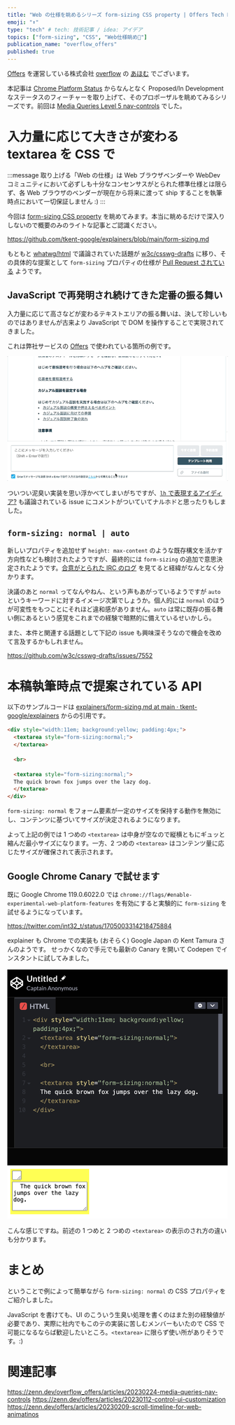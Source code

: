 ```yaml
---
title: "Web の仕様を眺めるシリーズ form-sizing CSS property | Offers Tech Blog"
emoji: "⬆️"
type: "tech" # tech: 技術記事 / idea: アイデア
topics: ["form-sizing", "CSS", "Web仕様眺め👀"]
publication_name: "overflow_offers"
published: true
---
```


[Offers](https://offers.jp/) を運営している株式会社 [overflow](https://overflow.co.jp/) の [あほむ](https://twitter.com/ahomu) でございます。

本記事は [Chrome Platform Status](https://chromestatus.com/features) からなんとなく Proposed/In Development なステータスのフィーチャーを取り上げて、そのプロポーザルを眺めてみるシリーズです。前回は [Media Queries Level 5 nav-controls](https://zenn.dev/overflow_offers/articles/20230224-media-queries-nav-controls) でした。

# 入力量に応じて大きさが変わる textarea を CSS で

:::message
取り上げる「Web の仕様」は Web ブラウザベンダーや WebDev コミュニティにおいて必ずしも十分なコンセンサスがとられた標準仕様とは限らず、各 Web ブラウザのベンダーが現在から将来に渡って ship することを執筆時点において一切保証しません :)
:::

今回は [form-sizing CSS property](https://chromestatus.com/feature/5176596826161152) を眺めてみます。本当に眺めるだけで深入りしないので概要のみのライトな記事とご認識ください。

https://github.com/tkent-google/explainers/blob/main/form-sizing.md

もともと [whatwg/html](https://github.com/whatwg/html/issues/6807) で議論されていた話題が [w3c/csswg-drafts](https://github.com/w3c/csswg-drafts/issues/7542) に移り、その具体的な提案として `form-sizing` プロパティの仕様が [Pull Request されている](https://github.com/w3c/csswg-drafts/pull/9251) ようです。

## JavaScript で再発明され続けてきた定番の振る舞い

入力量に応じて高さなどが変わるテキストエリアの振る舞いは、決して珍しいものではありませんが古来より JavaScript で DOM を操作することで実現されてきました。

これは弊社サービスの [Offers](https://offers.jp/lp) で使われている箇所の例です。

![入力量に応じて高さが可変するテキストエリアの例](/images/22230928-form-sizing-normal/textarea-auto-grow.gif)

ついつい泥臭い実装を思い浮かべてしまいがちですが、[`lh` で表現するアイディア?](https://github.com/w3c/csswg-drafts/issues/7542#issuecomment-1295227946) も議論されている issue にコメントがついていてナルホドと思ったりもしました。

## `form-sizing: normal | auto`

新しいプロパティを追加せず `height: max-content` のような既存構文を活かす方向性なども検討されたようですが、最終的には `form-sizing` の追加で意思決定されたようです。[合意がとられた IRC のログ](https://github.com/w3c/csswg-drafts/issues/7542#issuecomment-1542505774) を見てると経緯がなんとなく分かります。

決議のあと `normal` ってなんやねん、という声もあがっているようですが `auto` というキーワードに対するイメージ次第でしょうか。個人的には `normal` のほうが可変性をもつことにそれほど違和感がありません。`auto` は常に既存の振る舞い側にあるという感覚をこれまでの経験で暗黙的に備えているせいかしら。

また、本件と関連する話題として下記の issue も興味深そうなので機会を改めて言及するかもしれません。

https://github.com/w3c/csswg-drafts/issues/7552

# 本稿執筆時点で提案されている API

以下のサンプルコードは [explainers/form-sizing.md at main · tkent-google/explainers](https://github.com/tkent-google/explainers/blob/main/form-sizing.md) からの引用です。

```html
<div style="width:11em; background:yellow; padding:4px;">
  <textarea style="form-sizing:normal;">
  </textarea>

  <br>

  <textarea style="form-sizing:normal;">
  The quick brown fox jumps over the lazy dog.
  </textarea>
</div>
```

`form-sizing: normal` をフォーム要素が一定のサイズを保持する動作を無効にし、コンテンツに基づいてサイズが決定されるようになります。

よって上記の例では 1 つめの `<textarea>` は中身が空なので縦横ともにギュッと縮んだ最小サイズになります。一方、2 つめの `<textarea>` はコンテンツ量に応じたサイズが確保されて表示されます。

## Google Chrome Canary で試せます

既に Google Chrome 119.0.6022.0 では `chrome://flags/#enable-experimental-web-platform-features` を有効にすると実験的に `form-sizing` を試せるようになっています。

https://twitter.com/int32_t/status/1705003314218475884

explainer も Chrome での実装も (おそらく) Google Japan の Kent Tamura さんのようです。
せっかくなので手元でも最新の Canary を開いて Codepen でインスタントに試してみました。

![Codepen に example のコードを張り付けて、期待通りに表示されているスクリーンショット](/images/22230928-form-sizing-normal/form-sizing-canary-codepen.png)

こんな感じですね。前述の 1 つめと 2 つめの `<textarea>` の表示のされ方の違いも分かります。

# まとめ

ということで例によって簡単ながら `form-sizing: normal` の CSS プロパティをご紹介しました。

JavaScript を書けても、UI のこういう生臭い処理を書くのはまた別の経験値が必要であり、実際に社内でもこのテの実装に苦しむメンバーもいたので CSS で可能になるならば歓迎したいところ。`<textarea>` に限らず使い所がありそうです。:)

# 関連記事

https://zenn.dev/overflow_offers/articles/20230224-media-queries-nav-controls
https://zenn.dev/offers/articles/20230112-control-ui-customization
https://zenn.dev/offers/articles/20230209-scroll-timeline-for-web-animatinos
